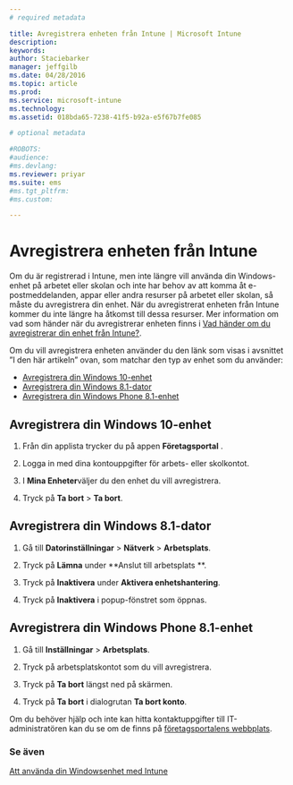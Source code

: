 ```yaml
---
# required metadata

title: Avregistrera enheten från Intune | Microsoft Intune
description:
keywords:
author: Staciebarker
manager: jeffgilb
ms.date: 04/28/2016
ms.topic: article
ms.prod:
ms.service: microsoft-intune
ms.technology:
ms.assetid: 018bda65-7238-41f5-b92a-e5f67b7fe085

# optional metadata

#ROBOTS:
#audience:
#ms.devlang:
ms.reviewer: priyar
ms.suite: ems
#ms.tgt_pltfrm:
#ms.custom:

---
```



# Avregistrera enheten från Intune

Om du är registrerad i Intune, men inte längre vill använda din Windows-enhet på arbetet eller skolan och inte har behov av att komma åt e-postmeddelanden, appar eller andra resurser på arbetet eller skolan, så måste du avregistrera din enhet. När du avregistrerat enheten från Intune kommer du inte längre ha åtkomst till dessa resurser. Mer information om vad som händer när du avregistrerar enheten finns i [Vad händer om du avregistrerar din enhet från Intune?](what-happens-if-you-unenroll-your-device-from-intune-windows.md).

Om du vill avregistrera enheten använder du den länk som visas i avsnittet ”I den här artikeln” ovan, som matchar den typ av enhet som du använder:

-   [Avregistrera din Windows 10-enhet](#unenroll-your-windows-10-device)
-   [Avregistrera din Windows 8.1-dator](#unenroll-your-windows-8-1-computer)
-   [Avregistrera din Windows Phone 8.1-enhet](#unenroll-your-windows-phone-8-1-device)

## Avregistrera din Windows 10-enhet

1.  Från din applista trycker du på appen **Företagsportal** .

2.  Logga in med dina kontouppgifter för arbets- eller skolkontot.

3.  I **Mina Enheter**väljer du den enhet du vill avregistrera.

4.  Tryck på **Ta bort** &gt; **Ta bort**.

## Avregistrera din Windows 8.1-dator

1.  Gå till **Datorinställningar** &gt; **Nätverk** &gt; **Arbetsplats**.

2.  Tryck på **Lämna** under **Anslut till arbetsplats **.

3.  Tryck på **Inaktivera** under **Aktivera enhetshantering**.

4.  Tryck på **Inaktivera** i popup-fönstret som öppnas.

## Avregistrera din Windows Phone 8.1-enhet

1.  Gå till **Inställningar** &gt; **Arbetsplats**.

2.  Tryck på arbetsplatskontot som du vill avregistrera.

3.  Tryck på **Ta bort** längst ned på skärmen.

4.  Tryck på **Ta bort** i dialogrutan **Ta bort konto**.

Om du behöver hjälp och inte kan hitta kontaktuppgifter till IT-administratören kan du se om de finns på [företagsportalens webbplats](http://portal.manage.microsoft.com).

### Se även
[Att använda din Windowsenhet med Intune](using-your-windows-device-with-intune.md)

<!--HONumber=Jun16_HO1-->



